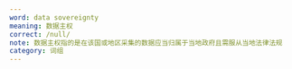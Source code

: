 ```yaml
---
word: data sovereignty
meaning: 数据主权
correct: /null/
note: 数据主权指的是在该国或地区采集的数据应当归属于当地政府且需服从当地法律法规
category: 词组
---
```

